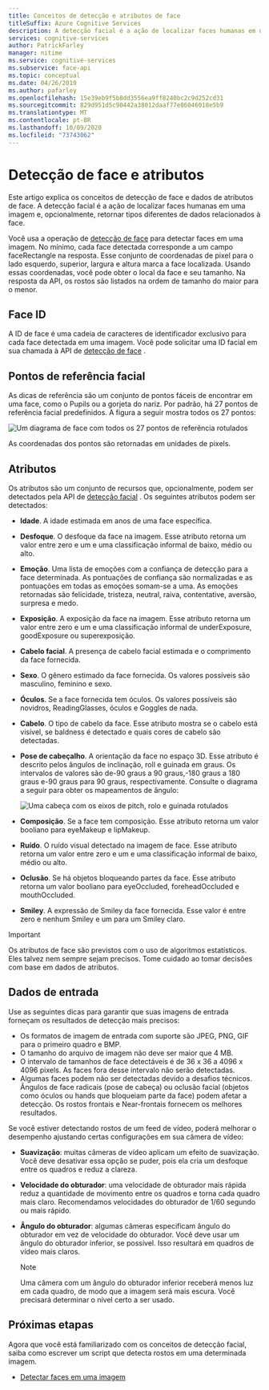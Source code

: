 ```yaml
---
title: Conceitos de detecção e atributos de face
titleSuffix: Azure Cognitive Services
description: A detecção facial é a ação de localizar faces humanas em uma imagem e, opcionalmente, retornar tipos diferentes de dados relacionados à face.
services: cognitive-services
author: PatrickFarley
manager: nitime
ms.service: cognitive-services
ms.subservice: face-api
ms.topic: conceptual
ms.date: 04/26/2019
ms.author: pafarley
ms.openlocfilehash: 15e39eb9f5b8dd3556ea9ff8240bc2c9d252cd31
ms.sourcegitcommit: 829d951d5c90442a38012daaf77e86046018e5b9
ms.translationtype: MT
ms.contentlocale: pt-BR
ms.lasthandoff: 10/09/2020
ms.locfileid: "73743062"
---
```

# <a name="face-detection-and-attributes"></a>Detecção de face e atributos

Este artigo explica os conceitos de detecção de face e dados de atributos de face. A detecção facial é a ação de localizar faces humanas em uma imagem e, opcionalmente, retornar tipos diferentes de dados relacionados à face.

Você usa a operação de [detecção de face](https://westus.dev.cognitive.microsoft.com/docs/services/563879b61984550e40cbbe8d/operations/563879b61984550f30395236) para detectar faces em uma imagem. No mínimo, cada face detectada corresponde a um campo faceRectangle na resposta. Esse conjunto de coordenadas de pixel para o lado esquerdo, superior, largura e altura marca a face localizada. Usando essas coordenadas, você pode obter o local da face e seu tamanho. Na resposta da API, os rostos são listados na ordem de tamanho do maior para o menor.

## <a name="face-id"></a>Face ID

A ID de face é uma cadeia de caracteres de identificador exclusivo para cada face detectada em uma imagem. Você pode solicitar uma ID facial em sua chamada à API de [detecção de face](https://westus.dev.cognitive.microsoft.com/docs/services/563879b61984550e40cbbe8d/operations/563879b61984550f30395236) .

## <a name="face-landmarks"></a>Pontos de referência facial

As dicas de referência são um conjunto de pontos fáceis de encontrar em uma face, como o Pupils ou a gorjeta do nariz. Por padrão, há 27 pontos de referência facial predefinidos. A figura a seguir mostra todos os 27 pontos:

![Um diagrama de face com todos os 27 pontos de referência rotulados](../Images/landmarks.1.jpg)

As coordenadas dos pontos são retornadas em unidades de pixels.

## <a name="attributes"></a>Atributos

Os atributos são um conjunto de recursos que, opcionalmente, podem ser detectados pela API de [detecção facial](https://westus.dev.cognitive.microsoft.com/docs/services/563879b61984550e40cbbe8d/operations/563879b61984550f30395236) . Os seguintes atributos podem ser detectados:

* **Idade**. A idade estimada em anos de uma face específica.
* **Desfoque**. O desfoque da face na imagem. Esse atributo retorna um valor entre zero e um e uma classificação informal de baixo, médio ou alto.
* **Emoção**. Uma lista de emoções com a confiança de detecção para a face determinada. As pontuações de confiança são normalizadas e as pontuações em todas as emoções somam-se a uma. As emoções retornadas são felicidade, tristeza, neutral, raiva, contentative, aversão, surpresa e medo.
* **Exposição**. A exposição da face na imagem. Esse atributo retorna um valor entre zero e um e uma classificação informal de underExposure, goodExposure ou superexposição.
* **Cabelo facial**. A presença de cabelo facial estimada e o comprimento da face fornecida.
* **Sexo**. O gênero estimado da face fornecida. Os valores possíveis são masculino, feminino e sexo.
* **Óculos**. Se a face fornecida tem óculos. Os valores possíveis são novidros, ReadingGlasses, óculos e Goggles de nada.
* **Cabelo**. O tipo de cabelo da face. Esse atributo mostra se o cabelo está visível, se baldness é detectado e quais cores de cabelo são detectadas.
* **Pose de cabeçalho**. A orientação da face no espaço 3D. Esse atributo é descrito pelos ângulos de inclinação, roll e guinada em graus. Os intervalos de valores são de-90 graus a 90 graus,-180 graus a 180 graus e-90 graus para 90 graus, respectivamente. Consulte o diagrama a seguir para obter os mapeamentos de ângulo:

    ![Uma cabeça com os eixos de pitch, rolo e guinada rotulados](../Images/headpose.1.jpg)
* **Composição**. Se a face tem composição. Esse atributo retorna um valor booliano para eyeMakeup e lipMakeup.
* **Ruído**. O ruído visual detectado na imagem de face. Esse atributo retorna um valor entre zero e um e uma classificação informal de baixo, médio ou alto.
* **Oclusão**. Se há objetos bloqueando partes da face. Esse atributo retorna um valor booliano para eyeOccluded, foreheadOccluded e mouthOccluded.
* **Smiley**. A expressão de Smiley da face fornecida. Esse valor é entre zero e nenhum Smiley e um para um Smiley claro.

> [!IMPORTANT]
> Os atributos de face são previstos com o uso de algoritmos estatísticos. Eles talvez nem sempre sejam precisos. Tome cuidado ao tomar decisões com base em dados de atributos.

## <a name="input-data"></a>Dados de entrada

Use as seguintes dicas para garantir que suas imagens de entrada forneçam os resultados de detecção mais precisos:

* Os formatos de imagem de entrada com suporte são JPEG, PNG, GIF para o primeiro quadro e BMP.
* O tamanho do arquivo de imagem não deve ser maior que 4 MB.
* O intervalo de tamanhos de face detectáveis é de 36 x 36 a 4096 x 4096 pixels. As faces fora desse intervalo não serão detectadas.
* Algumas faces podem não ser detectadas devido a desafios técnicos. Ângulos de face radicais (pose de cabeça) ou oclusão facial (objetos como óculos ou hands que bloqueiam parte da face) podem afetar a detecção. Os rostos frontais e Near-frontais fornecem os melhores resultados.

Se você estiver detectando rostos de um feed de vídeo, poderá melhorar o desempenho ajustando certas configurações em sua câmera de vídeo:

* **Suavização**: muitas câmeras de vídeo aplicam um efeito de suavização. Você deve desativar essa opção se puder, pois ela cria um desfoque entre os quadros e reduz a clareza.
* **Velocidade do obturador**: uma velocidade de obturador mais rápida reduz a quantidade de movimento entre os quadros e torna cada quadro mais claro. Recomendamos velocidades do obturador de 1/60 segundo ou mais rápido.
* **Ângulo do obturador**: algumas câmeras especificam ângulo do obturador em vez de velocidade do obturador. Você deve usar um ângulo do obturador inferior, se possível. Isso resultará em quadros de vídeo mais claros.

    >[!NOTE]
    > Uma câmera com um ângulo do obturador inferior receberá menos luz em cada quadro, de modo que a imagem será mais escura. Você precisará determinar o nível certo a ser usado.

## <a name="next-steps"></a>Próximas etapas

Agora que você está familiarizado com os conceitos de detecção facial, saiba como escrever um script que detecta rostos em uma determinada imagem.

* [Detectar faces em uma imagem](../Face-API-How-to-Topics/HowtoDetectFacesinImage.md)